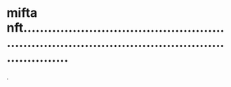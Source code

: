 # mifta nft.....................................................................................................................
.
